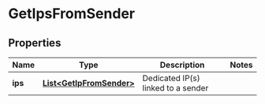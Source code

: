 
# GetIpsFromSender

## Properties
Name | Type | Description | Notes
------------ | ------------- | ------------- | -------------
**ips** | [**List&lt;GetIpFromSender&gt;**](GetIpFromSender.md) | Dedicated IP(s) linked to a sender | 



